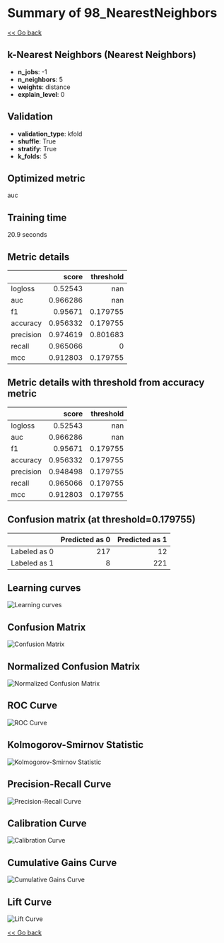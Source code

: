 # Summary of 98_NearestNeighbors

[<< Go back](../README.md)


## k-Nearest Neighbors (Nearest Neighbors)
- **n_jobs**: -1
- **n_neighbors**: 5
- **weights**: distance
- **explain_level**: 0

## Validation
 - **validation_type**: kfold
 - **shuffle**: True
 - **stratify**: True
 - **k_folds**: 5

## Optimized metric
auc

## Training time

20.9 seconds

## Metric details
|           |    score |   threshold |
|:----------|---------:|------------:|
| logloss   | 0.52543  |  nan        |
| auc       | 0.966286 |  nan        |
| f1        | 0.95671  |    0.179755 |
| accuracy  | 0.956332 |    0.179755 |
| precision | 0.974619 |    0.801683 |
| recall    | 0.965066 |    0        |
| mcc       | 0.912803 |    0.179755 |


## Metric details with threshold from accuracy metric
|           |    score |   threshold |
|:----------|---------:|------------:|
| logloss   | 0.52543  |  nan        |
| auc       | 0.966286 |  nan        |
| f1        | 0.95671  |    0.179755 |
| accuracy  | 0.956332 |    0.179755 |
| precision | 0.948498 |    0.179755 |
| recall    | 0.965066 |    0.179755 |
| mcc       | 0.912803 |    0.179755 |


## Confusion matrix (at threshold=0.179755)
|              |   Predicted as 0 |   Predicted as 1 |
|:-------------|-----------------:|-----------------:|
| Labeled as 0 |              217 |               12 |
| Labeled as 1 |                8 |              221 |

## Learning curves
![Learning curves](learning_curves.png)
## Confusion Matrix

![Confusion Matrix](confusion_matrix.png)


## Normalized Confusion Matrix

![Normalized Confusion Matrix](confusion_matrix_normalized.png)


## ROC Curve

![ROC Curve](roc_curve.png)


## Kolmogorov-Smirnov Statistic

![Kolmogorov-Smirnov Statistic](ks_statistic.png)


## Precision-Recall Curve

![Precision-Recall Curve](precision_recall_curve.png)


## Calibration Curve

![Calibration Curve](calibration_curve_curve.png)


## Cumulative Gains Curve

![Cumulative Gains Curve](cumulative_gains_curve.png)


## Lift Curve

![Lift Curve](lift_curve.png)



[<< Go back](../README.md)
